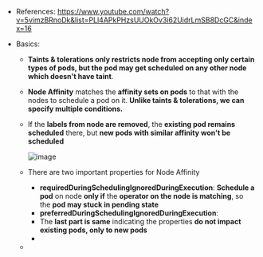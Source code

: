 - References: https://www.youtube.com/watch?v=5vimzBRnoDk&list=PLl4APkPHzsUUOkOv3i62UidrLmSB8DcGC&index=16

- Basics:
  - **Taints & tolerations only restricts node from accepting only certain types of pods, but the pod may get scheduled on any other node which doesn't have taint**.
    
  - **Node Affinity** matches the **affinity sets on pods** to that with the nodes to schedule a pod on it. **Unlike taints & tolerations, we can specify multiple conditions.**

  - If the **labels from node are removed**, the **existing pod remains scheduled** there, but **new pods with similar affinity won't be scheduled**    
    
      ![image](https://github.com/user-attachments/assets/b4d50482-b939-49b4-9e16-86ae278c4020)

  - There are two important properties for Node Affinity
    - **requiredDuringSchedulingIgnoredDuringExecution**: **Schedule a pod** on node **only if** the **operator on the node is matching**, so the **pod may stuck in pending state**
    - **preferredDuringSchedulingIgnoredDuringExecution**: 
    - The **last part is same** indicating the properties **do not impact existing pods, only to new pods**
    -  
  -  
   
